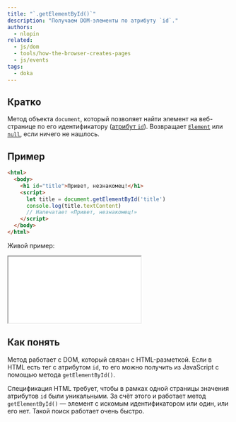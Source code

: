 ```yaml
---
title: "`.getElementById()`"
description: "Получаем DOM-элементы по атрибуту `id`."
authors:
  - nlopin
related:
  - js/dom
  - tools/how-the-browser-creates-pages
  - js/events
tags:
  - doka
---
```


## Кратко

Метод объекта `document`, который позволяет найти элемент на веб-странице по его идентификатору ([атрибут `id`](/html/global-attrs/#id)). Возвращает [`Element`](/js/element/) или [`null`](/js/null-primitive/), если ничего не нашлось.

## Пример

```html
<html>
  <body>
    <h1 id="title">Привет, незнакомец!</h1>
    <script>
      let title = document.getElementById('title')
      console.log(title.textContent)
      // Напечатает «Привет, незнакомец!»
    </script>
  </body>
</html>
```

Живой пример:

<iframe title="Демонстрация работы метода" src="demos/Lopinopulos-XwKRaZ/" height="150"></iframe>

## Как понять

Метод работает с DOM, который связан с HTML-разметкой. Если в HTML есть тег с атрибутом `id`, то его можно получить из JavaScript с помощью метода `getElementById()`.

Спецификация HTML требует, чтобы в рамках одной страницы значения атрибутов `id` были уникальными. За счёт этого и работает метод `getElementById()` — элемент с искомым идентификатором или один, или его нет. Такой поиск работает очень быстро.

